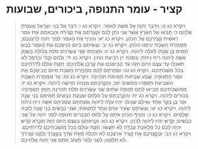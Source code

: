 # קציר - עומר התנופה, ביכורים, שבועות

> ויקרא כג ט: וַיְדַבֵּר יְהוָה אֶל מֹשֶׁה לֵּאמֹר.
> ויקרא כג י: דַּבֵּר אֶל בְּנֵי יִשְׂרָאֵל וְאָמַרְתָּ אֲלֵהֶם כִּי תָבֹאוּ אֶל הָאָרֶץ אֲשֶׁר אֲנִי נֹתֵן לָכֶם וּקְצַרְתֶּם אֶת קְצִירָהּ וַהֲבֵאתֶם אֶת עֹמֶר רֵאשִׁית קְצִירְכֶם אֶל הַכֹּהֵן.
> ויקרא כג יא: וְהֵנִיף אֶת הָעֹמֶר לִפְנֵי יְהוָה לִרְצֹנְכֶם; מִמָּחֳרַת הַשַּׁבָּת יְנִיפֶנּוּ הַכֹּהֵן.
> ויקרא כג יב: וַעֲשִׂיתֶם בְּיוֹם הֲנִיפְכֶם אֶת הָעֹמֶר כֶּבֶשׂ תָּמִים בֶּן שְׁנָתוֹ לְעֹלָה לַיהוָה.
> ויקרא כג יג: וּמִנְחָתוֹ שְׁנֵי עֶשְׂרֹנִים סֹלֶת בְּלוּלָה בַשֶּׁמֶן אִשֶּׁה לַיהוָה רֵיחַ נִיחֹחַ; וְנִסְכֹּה יַיִן רְבִיעִת הַהִין.
> ויקרא כג יד: וְלֶחֶם וְקָלִי וְכַרְמֶל לֹא תֹאכְלוּ עַד עֶצֶם הַיּוֹם הַזֶּה עַד הֲבִיאֲכֶם אֶת קָרְבַּן אֱלֹהֵיכֶם:  חֻקַּת עוֹלָם לְדֹרֹתֵיכֶם בְּכֹל מֹשְׁבֹתֵיכֶם.
> ויקרא כג טו: וּסְפַרְתֶּם לָכֶם מִמָּחֳרַת הַשַּׁבָּת מִיּוֹם הֲבִיאֲכֶם אֶת עֹמֶר הַתְּנוּפָה:  שֶׁבַע שַׁבָּתוֹת תְּמִימֹת תִּהְיֶינָה.
> ויקרא כג טז: עַד מִמָּחֳרַת הַשַּׁבָּת הַשְּׁבִיעִת תִּסְפְּרוּ חֲמִשִּׁים יוֹם; וְהִקְרַבְתֶּם מִנְחָה חֲדָשָׁה לַיהוָה.
> ויקרא כג יז: מִמּוֹשְׁבֹתֵיכֶם תָּבִיאּוּ לֶחֶם תְּנוּפָה שְׁתַּיִם שְׁנֵי עֶשְׂרֹנִים סֹלֶת תִּהְיֶינָה חָמֵץ תֵּאָפֶינָה:  בִּכּוּרִים לַיהוָה.
> ויקרא כג יח: וְהִקְרַבְתֶּם עַל הַלֶּחֶם שִׁבְעַת כְּבָשִׂים תְּמִימִם בְּנֵי שָׁנָה וּפַר בֶּן בָּקָר אֶחָד וְאֵילִם שְׁנָיִם:  יִהְיוּ עֹלָה לַיהוָה וּמִנְחָתָם וְנִסְכֵּיהֶם אִשֵּׁה רֵיחַ נִיחֹחַ לַיהוָה.
> ויקרא כג יט: וַעֲשִׂיתֶם שְׂעִיר עִזִּים אֶחָד לְחַטָּאת; וּשְׁנֵי כְבָשִׂים בְּנֵי שָׁנָה לְזֶבַח שְׁלָמִים.
> ויקרא כג כ: וְהֵנִיף הַכֹּהֵן אֹתָם עַל לֶחֶם הַבִּכֻּרִים תְּנוּפָה לִפְנֵי יְהוָה עַל שְׁנֵי כְּבָשִׂים; קֹדֶשׁ יִהְיוּ לַיהוָה לַכֹּהֵן.
> ויקרא כג כא: וּקְרָאתֶם בְּעֶצֶם הַיּוֹם הַזֶּה מִקְרָא קֹדֶשׁ יִהְיֶה לָכֶם כָּל מְלֶאכֶת עֲבֹדָה לֹא תַעֲשׂוּ:  חֻקַּת עוֹלָם בְּכָל מוֹשְׁבֹתֵיכֶם לְדֹרֹתֵיכֶם.
> ויקרא כג כב: וּבְקֻצְרְכֶם אֶת קְצִיר אַרְצְכֶם לֹא תְכַלֶּה פְּאַת שָׂדְךָ בְּקֻצְרֶךָ וְלֶקֶט קְצִירְךָ לֹא תְלַקֵּט; לֶעָנִי וְלַגֵּר תַּעֲזֹב אֹתָם אֲנִי יְהוָה אֱלֹהֵיכֶם. 
 

